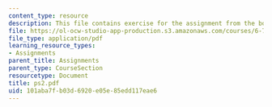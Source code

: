 ```yaml
---
content_type: resource
description: This file contains exercise for the assignment from the book.
file: https://ol-ocw-studio-app-production.s3.amazonaws.com/courses/6-763-applied-superconductivity-fall-2005/101aba7fb03d6920e05e85edd117eae6_ps2.pdf
file_type: application/pdf
learning_resource_types:
- Assignments
parent_title: Assignments
parent_type: CourseSection
resourcetype: Document
title: ps2.pdf
uid: 101aba7f-b03d-6920-e05e-85edd117eae6
---
```

